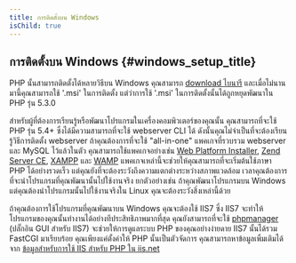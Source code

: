 ```yaml
---
title: การติดตั้งบน Windows
isChild: true
---
```


## การติดตั้งบน Windows {#windows_setup_title}

PHP นั้นสามารถติดตั้งได้หลายวิธีบน Windows คุณสามารถ [download ไบนารี][php-downloads] และเมื่อไม่นานมานี้คุณสามารถใช้ '.msi' ในการติดตั้ง
แต่ว่าการใช้ '.msi' ในการติดตั้งนั้นได้ถูกหยุดพัฒนาใน PHP รุ่น 5.3.0

สำหรับผู้ที่ต้องการเรียนรู้หรือพัฒนาโปรแกรมในเครื่องคอมพิวเตอร์ของคุณนั้น คุณสามารถที่จะใช้ PHP รุ่น 5.4+ ซึ่งได้มีความสามารถที่จะใช้ webserver CLI ได้
ดังนั้นคุณไม่จำเป็นที่จะต้องเรียนรู้วิธีการติดตั้ง webserver
ถ้าคุณต้องการที่จะใช้ "all-in-one" แพคเกจที่รวบรวม webserver และ MySQL ไว้แล้วในตัว คุณสามารถใช้แพคเกจอย่างเช่น [Web Platform Installer][wpi],
[Zend Server CE][zsce], [XAMPP][xampp] และ [WAMP][wamp] แพคเกจเหล่านี้จะช่วยให้คุณสามารถที่จะเริ่มต้นใช้ภาษา PHP ได้อย่างรวดเร็ว
แต่คุณยังที่จะต้องระวังถึงความแตกต่างระหว่างสภาพแวดล้อม เวลาคุณต้องการที่จะนำโปรแกรมที่คุณพัฒนานั้นไปใช้งานจริง ยกตัวอย่างเช่น ถ้าคุณพัฒนาโปรแกรมบน
Windows แต่คุณต้องนำโปรแกรมนั้นไปใช้งานจริงใน Linux คุณจะต้องระวังสิ่งเหล่านี้ด้วย

ถ้าคุณต้องการใช้โปรแกรมที่คุณพัฒนาบน Windows คุณจะต้องใช้ IIS7 ซี่ง IIS7 จะทำให้โปรแกรมของคุณนั้นทำงานได้อย่างทีประสิทธิภาพมากที่สุด
คุณยังสามารถที่จะใช้ [phpmanager][phpmanager] (ปลั๊กอิน GUI สำหรับ IIS7) จะช่วยให้การดูแลระบบ PHP ของคุณอย่างง่ายดาย
IIS7 นั้นได้รวม FastCGI มาเรียบร้อย คุณเพียงแค่ตั้งค่าให้ PHP นั้นเป็นตัวจัดการ คุณสามารถหาข้อมูลเพิ้มเติมได้จาก [ข้อมูลสำหรับการใช้ IIS สำหรับ PHP ใน iis.net][php-iis]

[php-downloads]: http://windows.php.net
[phpmanager]: http://phpmanager.codeplex.com/
[wpi]: http://www.microsoft.com/web/downloads/platform.aspx
[zsce]: http://www.zend.com/en/products/server-ce/
[xampp]: http://www.apachefriends.org/en/xampp.html
[wamp]: http://www.wampserver.com/
[php-iis]: http://php.iis.net/
